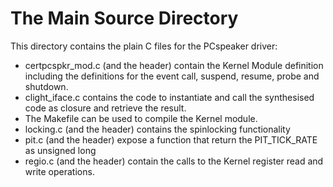 # The Main Source Directory

This directory contains the plain C files for the PCspeaker driver:

- certpcspkr_mod.c (and the header) contain the Kernel Module definition including the definitions for the event call, suspend, resume, probe and shutdown.
- clight_iface.c contains the code to instantiate and call the synthesised code as closure and retrieve the result.
- The Makefile can be used to compile the Kernel module.
- locking.c (and the header) contains the spinlocking functionality
- pit.c (and the header) expose a function that return the PIT_TICK_RATE as unsigned long
- regio.c (and the header) contain the calls to the Kernel register read and write operations.


